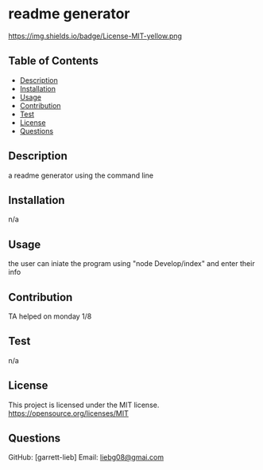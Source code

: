 
  # readme generator
  https://img.shields.io/badge/License-MIT-yellow.png

  ## Table of Contents
  - [Description](#description)
  - [Installation](#installation)
  - [Usage](#usage)
  - [Contribution](#contribution)
  - [Test](#test)
  - [License](#license)
  - [Questions](#questions)

  
  ## Description
  a readme generator using the command line
  ## Installation
  n/a
  ## Usage
  the user can iniate the program using "node Develop/index" and enter their info
  ## Contribution
  TA helped on monday 1/8
  ## Test
  n/a
  ## License
  This project is licensed under the MIT license.
  https://opensource.org/licenses/MIT
  ## Questions
  GitHub: [garrett-lieb]
  Email: liebg08@gmai.com
  